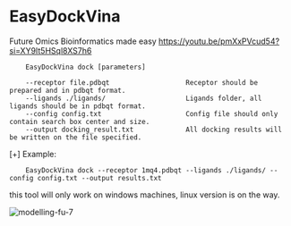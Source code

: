 # EasyDockVina
Future Omics Bioinformatics made easy
https://youtu.be/pmXxPVcud54?si=XY9It5HSql8XS7h6 


        EasyDockVina dock [parameters]

        --receptor file.pdbqt                   Receptor should be prepared and in pdbqt format.
        --ligands ./ligands/                    Ligands folder, all ligands should be in pdbqt format.
        --config config.txt                     Config file should only contain search box center and size.
        --output docking_result.txt             All docking results will be written on the file specified.

[+] Example:

        EasyDockVina dock --receptor 1mq4.pdbqt --ligands ./ligands/ --config config.txt --output results.txt
        
this tool will only work on windows machines, linux version is on the way.<br/>

![modelling-fu-7](https://github.com/user-attachments/assets/04e4cb3e-3a4f-40eb-a154-27faee7c95ac)
